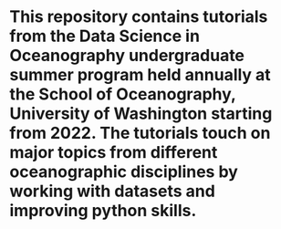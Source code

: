 # This repository contains tutorials from the Data Science in Oceanography undergraduate summer program held annually at the School of Oceanography, University of Washington starting from 2022. The tutorials touch on major topics from different oceanographic disciplines by working with datasets and improving python skills.
